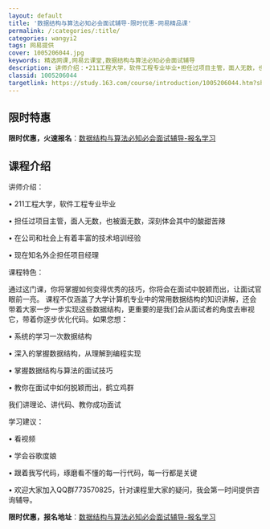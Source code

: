 ```yaml
---
layout: default
title: '数据结构与算法必知必会面试辅导-限时优惠-网易精品课'
permalink: /:categories/:title/
categories: wangyi2
tags: 网易提供
cover: 1005206044.jpg
keywords: 精选网课,网易云课堂,数据结构与算法必知必会面试辅导
description: 讲师介绍：•211工程大学，软件工程专业毕业•担任过项目主管，面人无数，也被面无数，深刻体会其中的酸甜苦辣•在公司和社会
classid: 1005206044
targetlink: https://study.163.com/course/introduction/1005206044.htm?share=1&shareId=1025206652&utm_campaign=share&utm_medium=iphoneShare&utm_source=&utm_u=1025206652
---
```


## 限时特惠

**限时优惠，火速报名**：[数据结构与算法必知必会面试辅导-报名学习](https://study.163.com/course/introduction/1005206044.htm?share=1&shareId=1025206652&utm_campaign=share&utm_medium=iphoneShare&utm_source=&utm_u=1025206652)

## 课程介绍

讲师介绍：

•	211工程大学，软件工程专业毕业

•	担任过项目主管，面人无数，也被面无数，深刻体会其中的酸甜苦辣

•	在公司和社会上有着丰富的技术培训经验

•	现在知名外企担任项目经理

课程特色：

通过这门课，你将掌握如何变得优秀的技巧，你将会在面试中脱颖而出，让面试官眼前一亮。 课程不仅涵盖了大学计算机专业中的常用数据结构的知识讲解，还会带着大家一步一步实现这些数据结构，更重要的是我们会从面试者的角度去审视它，带着你逐步优化代码。如果您想：

•	系统的学习一次数据结构

•	深入的掌握数据结构，从理解到编程实现

•	掌握数据结构与算法的面试技巧

•	教你在面试中如何脱颖而出，鹤立鸡群

我们讲理论、讲代码、教你成功面试

学习建议：

•	看视频

•	学会谷歌度娘

•	跟着我写代码，琢磨看不懂的每一行代码，每一行都是关键

•	欢迎大家加入QQ群773570825，针对课程里大家的疑问，我会第一时间提供咨询辅导。

**限时优惠，报名地址**：[数据结构与算法必知必会面试辅导-报名学习](https://study.163.com/course/introduction/1005206044.htm?share=1&shareId=1025206652&utm_campaign=share&utm_medium=iphoneShare&utm_source=&utm_u=1025206652)

